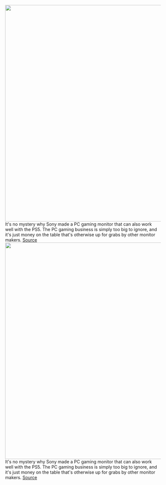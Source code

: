 <img src='https://cdn.vox-cdn.com/thumbor/m4R7vNgOhfi1Z-f4lhZqlpLcbrg=/0x0:2040x1360/1200x800/filters:focal(800x433:1126x759)/cdn.vox-cdn.com/uploads/chorus_image/image/71043204/akrales_220621_5285_0037.0.jpg' width='700px' /><br/>
It's no mystery why Sony made a PC gaming monitor that can also work well with the PS5. The PC gaming business is simply too big to ignore, and it's just money on the table that's otherwise up for grabs by other monitor makers.
<a href='https://www.theverge.com/2022/7/3/23191477/sony-inzone-monitor-m9-pc-ps5-xcloud-nintendo-steam-deck-xbox'> Source <a/><img src='https://cdn.vox-cdn.com/thumbor/m4R7vNgOhfi1Z-f4lhZqlpLcbrg=/0x0:2040x1360/1200x800/filters:focal(800x433:1126x759)/cdn.vox-cdn.com/uploads/chorus_image/image/71043204/akrales_220621_5285_0037.0.jpg' width='700px' /><br/>
It's no mystery why Sony made a PC gaming monitor that can also work well with the PS5. The PC gaming business is simply too big to ignore, and it's just money on the table that's otherwise up for grabs by other monitor makers.
<a href='https://www.theverge.com/2022/7/3/23191477/sony-inzone-monitor-m9-pc-ps5-xcloud-nintendo-steam-deck-xbox'> Source <a/>